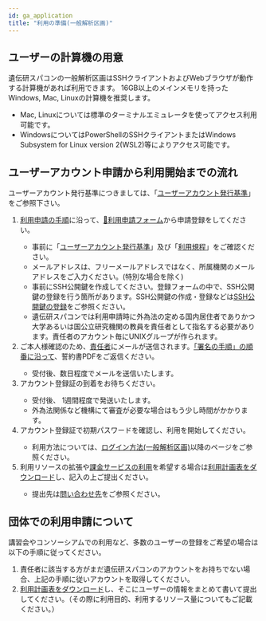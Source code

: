 ```yaml
---
id: ga_application
title: "利用の準備(一般解析区画)"
---
```


## ユーザーの計算機の用意

遺伝研スパコンの一般解析区画はSSHクライアントおよびWebブラウザが動作する計算機があれば利用できます。
16GB以上のメインメモリを持ったWindows, Mac, Linuxの計算機を推奨します。

- Mac, Linuxについては標準のターミナルエミュレータを使ってアクセス利用可能です。
- WindowsについてはPowerShellのSSHクライアントまたはWindows Subsystem for Linux version 2(WSL2)等によりアクセス可能です。


## ユーザーアカウント申請から利用開始までの流れ

ユーザーアカウント発行基準につきましては、「<a href="https://sc.ddbj.nig.ac.jp/application/"><u>ユーザーアカウント発行基準</u></a>」をご参照下さい。

<ol>
<li><a href="https://sc.ddbj.nig.ac.jp/application/registration"><u>利用申請の手順</u></a>に沿って、<a href="https://sc-account.ddbj.nig.ac.jp/application/registration">&#x1f517;<u>利用申請フォーム</u></a>から申請登録をしてください。</li>
    <ul>
    <li>事前に「<a href="https://sc.ddbj.nig.ac.jp/application/"><u>ユーザーアカウント発行基準</u></a>」及び「<a href="https://sc.ddbj.nig.ac.jp/application/use_policy"><u>利用規程</u></a>」をご確認ください。</li>
    <li>メールアドレスは、フリーメールアドレスではなく、所属機関のメールアドレスをご入力ください。(特別な場合を除く)</li>
    <li>事前にSSH公開鍵を作成してください。登録フォームの中で、SSH公開鍵の登録を行う箇所があります。SSH公開鍵の作成・登録などは<a href="https://sc.ddbj.nig.ac.jp/application/ssh_keys"><u>SSH公開鍵の登録</u></a>をご参照ください。</li>
    <li>遺伝研スパコンでは利用申請時に外為法の定める国内居住者でありかつ大学あるいは国公立研究機関の教員を責任者として指名する必要があります。責任者のアカウント毎にUNIXグループが作られます。</li>
    </ul>
<li>ご本人様確認のため、<a href="https://sc.ddbj.nig.ac.jp/application/#%E8%B2%AC%E4%BB%BB%E8%80%85%E3%81%AB%E3%81%A4%E3%81%84%E3%81%A6"><u>責任者</u></a>にメールが送信されます。<a href="https://sc.ddbj.nig.ac.jp/application/signing_PDF"><u>「署名の手順」の順番に沿って</u></a>、誓約書PDFをご返信ください。</li>
    <ul>
    <li>受付後、数日程度でメールを送信いたします。</li>
    </ul>
<li>アカウント登録証の到着をお待ちください。</li>
    <ul>
    <li>受付後、 1週間程度で発送いたします。</li>
    <li>外為法関係など機構にて審査が必要な場合はもう少し時間がかかります。</li>
    </ul>
<li>アカウント登録証で初期パスワードを確認し、利用を開始してください。</li>
    <ul>
    <li>利用方法については、<a href="https://sc.ddbj.nig.ac.jp/general_analysis_division/ga_login"><u>ログイン方法(一般解析区画)</u></a>以降のページをご参照ください。</li>
    </ul>
<li>利用リソースの拡張や<a href="https://sc.ddbj.nig.ac.jp/application/billing_service"><u>課金サービスの利用</u></a>を希望する場合は<a href="https://sc.ddbj.nig.ac.jp/application/resource_extension"><u>利用計画表をダウンロード</u></a>し、記入の上ご提出ください。</li>
    <ul>
    <li>提出先は<a href="https://sc.ddbj.nig.ac.jp/application/reference"><u>問い合わせ先</u></a>をご参照ください。</li>
    </ul>
</ol>



## 団体での利用申請について

講習会やコンソーシアムでの利用など、多数のユーザーの登録をご希望の場合は以下の手順に従ってください。

1. 責任者に該当する方がまだ遺伝研スパコンのアカウントをお持ちでない場合、上記の手順に従いアカウントを取得してください。
2. [利用計画表をダウンロード](../application/resource_extension.md)し、そこにユーザーの情報をまとめて書いて提出してください。（その際に利用目的、利用するリソース量についてもご記載ください。）
